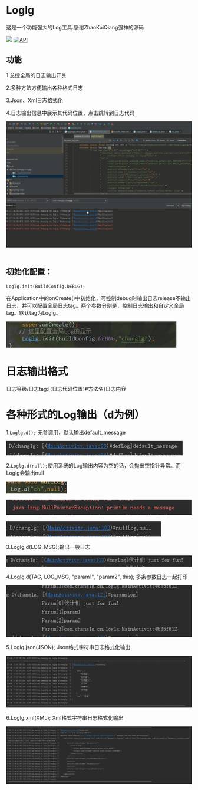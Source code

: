 # Loglg
这是一个功能强大的Log工具.感谢ZhaoKaiQiang强神的源码

[![](https://jitpack.io/v/changliugang/Loglg.svg)](https://jitpack.io/#changliugang/Loglg)
[![API](https://img.shields.io/badge/API-18%2B-orange.svg?style=flat)](https://android-arsenal.com/api?level=14)

## 功能
1.总控全局的日志输出开关

2.多种方法方便输出各种格式日志

3.Json、Xml日志格式化

4.日志输出信息中展示其代码位置，点击跳转到日志代码

![](https://github.com/changliugang/Loglg/raw/master/art/loglg.gif)  
  
## 初始化配置：
```
Loglg.init(BuildConfig.DEBUG);
```
在Application中的onCreate()中初始化，可控制debug时输出日志release不输出日志，并可以配置全局日志tag。两个参数分别是，控制日志输出和自定义全局tag。默认tag为Loglg。

![](https://github.com/changliugang/Loglg/raw/master/art/global_init.png)

# 日志输出格式
日志等级/日志tag:[(日志代码位置)#方法名]日志内容

# 各种形式的Log输出（d为例）
1.```Loglg.d();``` 无参调用，默认输出default_message

![](https://github.com/changliugang/Loglg/raw/master/art/no_arguments.png)

2.```Loglg.d(null);```使用系统的Log输出内容为空的话，会抛出空指针异常。而Loglg会输出null

![](https://github.com/changliugang/Loglg/raw/master/art/system_output_null.png)

![](https://github.com/changliugang/Loglg/raw/master/art/system_output_null_exception.png)

![](https://github.com/changliugang/Loglg/raw/master/art/loglg_output_null.png)

3.Loglg.d(LOG_MSG);输出一般日志

![](https://github.com/changliugang/Loglg/blob/master/art/common%20_log_output.png)

4.Loglg.d(TAG, LOG_MSG, "param1", "param2", this); 多条参数日志一起打印

![](https://github.com/changliugang/Loglg/raw/master/art/some_log_output_together.png)

5.Loglg.json(JSON);  Json格式字符串日志格式化输出

![](https://github.com/changliugang/Loglg/raw/master/art/Json_format_log.png)

6.Loglg.xml(XML); Xml格式字符串日志格式化输出

![](https://github.com/changliugang/Loglg/raw/master/art/Xml_format_log.png)


